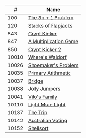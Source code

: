 |#|Name|
|---|---|
|100|[The 3n + 1 Problem](https://uva.onlinejudge.org/external/1/100.pdf)|
|120|[Stacks of Flapjacks](https://uva.onlinejudge.org/external/1/120.pdf)|
|843|[Crypt Kicker](https://uva.onlinejudge.org/external/8/843.pdf)|
|847|[A Multiplication Game](https://uva.onlinejudge.org/external/8/847.pdf)|
|850|[Crypt Kicker 2](https://uva.onlinejudge.org/external/8/850.pdf)|
|10010|[Where's Waldorf](https://uva.onlinejudge.org/external/100/10010.pdf)|
|10026|[Shoemaker's Problem](https://uva.onlinejudge.org/external/100/10026.pdf)|
|10035|[Primary Arithmetic](https://uva.onlinejudge.org/external/100/10035.pdf)|
|10037|[Bridge](https://uva.onlinejudge.org/external/100/10037.pdf)|
|10038|[Jolly Jumpers](https://uva.onlinejudge.org/external/100/10038.pdf)|
|10041|[Vito's Family](https://uva.onlinejudge.org/external/100/10041.pdf)|
|10110|[Light More Light](https://uva.onlinejudge.org/external/101/10110.pdf)|
|10137|[The Trip](https://uva.onlinejudge.org/external/101/10137.pdf)|
|10142|[Australian Voting](https://uva.onlinejudge.org/external/101/10142.pdf)|
|10152|[Shellsort](https://uva.onlinejudge.org/external/101/10152.pdf)|
